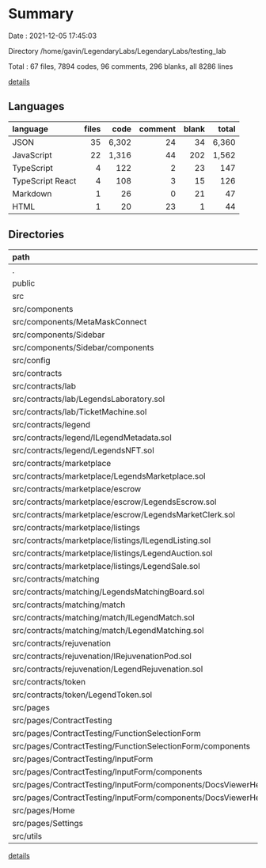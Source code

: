 # Summary

Date : 2021-12-05 17:45:03

Directory /home/gavin/LegendaryLabs/LegendaryLabs/testing_lab

Total : 67 files,  7894 codes, 96 comments, 296 blanks, all 8286 lines

[details](details.md)

## Languages
| language | files | code | comment | blank | total |
| :--- | ---: | ---: | ---: | ---: | ---: |
| JSON | 35 | 6,302 | 24 | 34 | 6,360 |
| JavaScript | 22 | 1,316 | 44 | 202 | 1,562 |
| TypeScript | 4 | 122 | 2 | 23 | 147 |
| TypeScript React | 4 | 108 | 3 | 15 | 126 |
| Markdown | 1 | 26 | 0 | 21 | 47 |
| HTML | 1 | 20 | 23 | 1 | 44 |

## Directories
| path | files | code | comment | blank | total |
| :--- | ---: | ---: | ---: | ---: | ---: |
| . | 67 | 7,894 | 96 | 296 | 8,286 |
| public | 2 | 45 | 23 | 2 | 70 |
| src | 62 | 7,762 | 49 | 272 | 8,083 |
| src/components | 7 | 328 | 8 | 36 | 372 |
| src/components/MetaMaskConnect | 1 | 94 | 1 | 13 | 108 |
| src/components/Sidebar | 2 | 114 | 7 | 7 | 128 |
| src/components/Sidebar/components | 1 | 41 | 0 | 2 | 43 |
| src/config | 3 | 122 | 1 | 22 | 145 |
| src/contracts | 32 | 6,216 | 0 | 32 | 6,248 |
| src/contracts/lab | 4 | 1,457 | 0 | 4 | 1,461 |
| src/contracts/lab/LegendsLaboratory.sol | 2 | 1,175 | 0 | 2 | 1,177 |
| src/contracts/lab/TicketMachine.sol | 2 | 282 | 0 | 2 | 284 |
| src/contracts/legend | 4 | 1,151 | 0 | 4 | 1,155 |
| src/contracts/legend/ILegendMetadata.sol | 2 | 197 | 0 | 2 | 199 |
| src/contracts/legend/LegendsNFT.sol | 2 | 954 | 0 | 2 | 956 |
| src/contracts/marketplace | 12 | 1,895 | 0 | 12 | 1,907 |
| src/contracts/marketplace/LegendsMarketplace.sol | 2 | 719 | 0 | 2 | 721 |
| src/contracts/marketplace/escrow | 4 | 446 | 0 | 4 | 450 |
| src/contracts/marketplace/escrow/LegendsEscrow.sol | 2 | 369 | 0 | 2 | 371 |
| src/contracts/marketplace/escrow/LegendsMarketClerk.sol | 2 | 77 | 0 | 2 | 79 |
| src/contracts/marketplace/listings | 6 | 730 | 0 | 6 | 736 |
| src/contracts/marketplace/listings/ILegendListing.sol | 2 | 124 | 0 | 2 | 126 |
| src/contracts/marketplace/listings/LegendAuction.sol | 2 | 364 | 0 | 2 | 366 |
| src/contracts/marketplace/listings/LegendSale.sol | 2 | 242 | 0 | 2 | 244 |
| src/contracts/matching | 6 | 813 | 0 | 6 | 819 |
| src/contracts/matching/LegendsMatchingBoard.sol | 2 | 384 | 0 | 2 | 386 |
| src/contracts/matching/match | 4 | 429 | 0 | 4 | 433 |
| src/contracts/matching/match/ILegendMatch.sol | 2 | 142 | 0 | 2 | 144 |
| src/contracts/matching/match/LegendMatching.sol | 2 | 287 | 0 | 2 | 289 |
| src/contracts/rejuvenation | 4 | 485 | 0 | 4 | 489 |
| src/contracts/rejuvenation/IRejuvenationPod.sol | 2 | 152 | 0 | 2 | 154 |
| src/contracts/rejuvenation/LegendRejuvenation.sol | 2 | 333 | 0 | 2 | 335 |
| src/contracts/token | 2 | 415 | 0 | 2 | 417 |
| src/contracts/token/LegendToken.sol | 2 | 415 | 0 | 2 | 417 |
| src/pages | 13 | 950 | 35 | 149 | 1,134 |
| src/pages/ContractTesting | 11 | 734 | 16 | 96 | 846 |
| src/pages/ContractTesting/FunctionSelectionForm | 3 | 136 | 0 | 15 | 151 |
| src/pages/ContractTesting/FunctionSelectionForm/components | 2 | 100 | 0 | 11 | 111 |
| src/pages/ContractTesting/InputForm | 7 | 575 | 16 | 77 | 668 |
| src/pages/ContractTesting/InputForm/components | 6 | 423 | 13 | 54 | 490 |
| src/pages/ContractTesting/InputForm/components/DocsViewerHeading | 3 | 185 | 13 | 32 | 230 |
| src/pages/ContractTesting/InputForm/components/DocsViewerHeading/components | 2 | 108 | 3 | 19 | 130 |
| src/pages/Home | 1 | 183 | 19 | 47 | 249 |
| src/pages/Settings | 1 | 33 | 0 | 6 | 39 |
| src/utils | 4 | 97 | 1 | 25 | 123 |

[details](details.md)